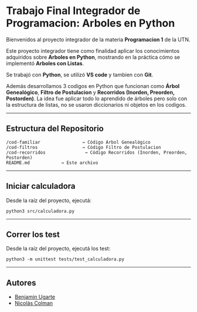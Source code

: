 # Trabajo Final Integrador de Programacion: Arboles en Python 

Bienvenidos al proyecto integrador de la materia **Programacion 1** de la UTN.  

Este proyecto integrador tiene como finalidad aplicar los conocimientos adquiridos sobre **Arboles en Python**, mostrando en la práctica cómo se implementó **Arboles con Listas**.

Se trabajó con **Python**, se utilizó **VS code** y tambien con **Git**.

Además desarrollamos 3 codigos en Python que funcionan como **Árbol Genealógico**, **Filtro de Postulacion** y **Recorridos (Inorden, Preorden, Postorden)**. La idea fue aplicar todo lo aprendido de árboles pero solo con la estructura de listas, no se usaron diccionarios ni objetos en los codigos.

---

## Estructura del Repositorio

```
/cod-familiar                → Código Árbol Genealógico
/cod-filtros                 → Código Filtro de Postulacion
/cod-recorridos               → Código Recorridos (Inorden, Preorden, Postorden)
README.md            → Este archivo
```

---

## Iniciar calculadora

Desde la raíz del proyecto, ejecutá:

```
python3 src/calculadora.py

```

---

## Correr los test

Desde la raíz del proyecto, ejecutá los test:

```
python3 -m unittest tests/test_calculadora.py

```
---

## Autores

- [Benjamin Ugarte](https://github.com/benja-UG)
- [Nicolás Colman](https://github.com/ncolman94)
